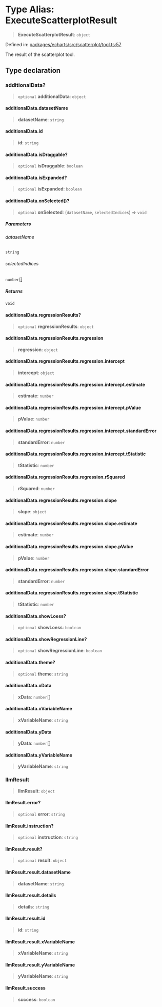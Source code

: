 # Type Alias: ExecuteScatterplotResult

> **ExecuteScatterplotResult**: `object`

Defined in: [packages/echarts/src/scatterplot/tool.ts:57](https://github.com/GeoDaCenter/openassistant/blob/95db62ddd98ea06cccc7750f9f0e37556d8bf20e/packages/echarts/src/scatterplot/tool.ts#L57)

The result of the scatterplot tool.

## Type declaration

### additionalData?

> `optional` **additionalData**: `object`

#### additionalData.datasetName

> **datasetName**: `string`

#### additionalData.id

> **id**: `string`

#### additionalData.isDraggable?

> `optional` **isDraggable**: `boolean`

#### additionalData.isExpanded?

> `optional` **isExpanded**: `boolean`

#### additionalData.onSelected()?

> `optional` **onSelected**: (`datasetName`, `selectedIndices`) => `void`

##### Parameters

###### datasetName

`string`

###### selectedIndices

`number`[]

##### Returns

`void`

#### additionalData.regressionResults?

> `optional` **regressionResults**: `object`

#### additionalData.regressionResults.regression

> **regression**: `object`

#### additionalData.regressionResults.regression.intercept

> **intercept**: `object`

#### additionalData.regressionResults.regression.intercept.estimate

> **estimate**: `number`

#### additionalData.regressionResults.regression.intercept.pValue

> **pValue**: `number`

#### additionalData.regressionResults.regression.intercept.standardError

> **standardError**: `number`

#### additionalData.regressionResults.regression.intercept.tStatistic

> **tStatistic**: `number`

#### additionalData.regressionResults.regression.rSquared

> **rSquared**: `number`

#### additionalData.regressionResults.regression.slope

> **slope**: `object`

#### additionalData.regressionResults.regression.slope.estimate

> **estimate**: `number`

#### additionalData.regressionResults.regression.slope.pValue

> **pValue**: `number`

#### additionalData.regressionResults.regression.slope.standardError

> **standardError**: `number`

#### additionalData.regressionResults.regression.slope.tStatistic

> **tStatistic**: `number`

#### additionalData.showLoess?

> `optional` **showLoess**: `boolean`

#### additionalData.showRegressionLine?

> `optional` **showRegressionLine**: `boolean`

#### additionalData.theme?

> `optional` **theme**: `string`

#### additionalData.xData

> **xData**: `number`[]

#### additionalData.xVariableName

> **xVariableName**: `string`

#### additionalData.yData

> **yData**: `number`[]

#### additionalData.yVariableName

> **yVariableName**: `string`

### llmResult

> **llmResult**: `object`

#### llmResult.error?

> `optional` **error**: `string`

#### llmResult.instruction?

> `optional` **instruction**: `string`

#### llmResult.result?

> `optional` **result**: `object`

#### llmResult.result.datasetName

> **datasetName**: `string`

#### llmResult.result.details

> **details**: `string`

#### llmResult.result.id

> **id**: `string`

#### llmResult.result.xVariableName

> **xVariableName**: `string`

#### llmResult.result.yVariableName

> **yVariableName**: `string`

#### llmResult.success

> **success**: `boolean`
